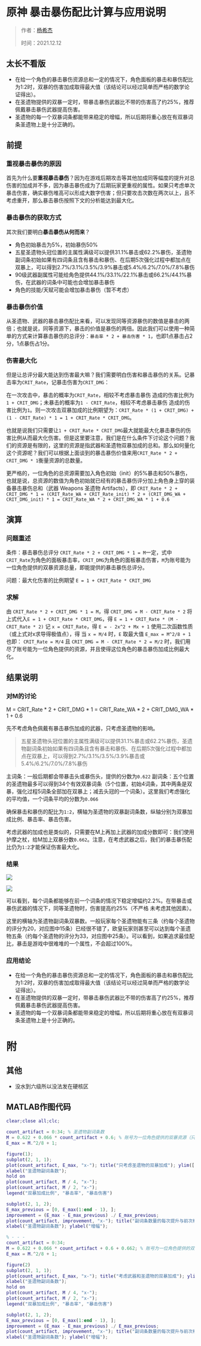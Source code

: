 # 原神 暴击暴伤配比计算与应用说明

> 作者：[杨希杰](https://github.com/Yang-Xijie) 
> 
> 时间：2021.12.12

## 太长不看版

* 在给一个角色的暴击暴伤资源总和一定的情况下，角色面板的暴击和暴伤配比为1:2时，双暴的伤害加成取得最大值（该结论可以经过简单而严格的数学论证得出）。
* 在圣遗物提供的双暴一定时，带暴击暴伤武器比不带的伤害高了约25%，推荐佩戴暴击暴伤武器提高伤害。
* 圣遗物的每一个双暴词条都能带来稳定的增幅，所以后期将重心放在有双暴词条圣遗物上是十分正确的。

## 前提

### 重视暴击暴伤的原因

首先为什么要**重视暴击暴伤**？因为在游戏后期攻击等其他加成同等幅度的提升对总伤害的加成并不多，因为暴击暴伤成为了后期玩家更重视的属性。如果只考虑单次暴击伤害，确实暴伤堆高可以形成大数字伤害；但只要攻击次数在两次以上，且不考虑重开，那么暴击暴伤按照下文的分析能达到最大化。

### 暴击暴伤的获取方式

其次我们要明白**暴击暴伤从何而来**？
* 角色初始暴击为5%，初始暴伤50%
* 五星圣遗物头冠位置的主属性满级可以提供31.1%暴击或62.2%暴伤，圣遗物副词条初始如果有四词条且含有暴击和暴伤、在后期5次强化过程中都加点在双暴上，可以得到2.7%/3.1%/3.5%/3.9%暴击或5.4%/6.2%/7.0%/7.8%暴伤
* 90级武器副属性可能给角色提供44.1%/33.1%/22.1%暴击或66.2%/44.1%暴伤，在武器的词条中可能也会增加暴击暴伤
* 角色的技能/天赋可能会增加暴击暴伤（暂不考虑）

### 暴击暴伤价值

从圣遗物、武器的暴击暴伤配比来看，可以发现同等资源暴伤的数值是暴击的两倍；也就是说，同等资源下，暴击的价值是暴伤的两倍。因此我们可以使用一种简单的方式来计算暴击暴伤的总评分：`暴击率 * 2 + 暴击伤害 * 1`，也即1点暴击占2分，1点暴伤占1分。

### 伤害最大化

但是让总评分最大能达到伤害最大嘛？我们需要明白伤害和暴击暴伤的关系。记暴击率为`CRIT_Rate`，记暴击伤害为`CRIT_DMG`：

在一次攻击中，暴击的概率为`CRIT_Rate`，相较不考虑暴击暴伤 造成的伤害比例为`1 + CRIT_DMG`；未暴击的概率为`1 - CRIT_Rate`，相较不考虑暴击暴伤 造成的伤害比例为`1`。则一次攻击双暴加成的比例期望为：`CRIT_Rate * (1 + CRIT_DMG) + (1 - CRIT_Rate) * 1 = 1 + CRIT_Rate * CRIT_DMG`。

也就是说我们只需要让`1 + CRIT_Rate * CRIT_DMG`最大就能最大化暴击暴伤的伤害比例从而最大化伤害。但是这里要注意，我们是在什么条件下讨论这个问题？我们的资源是有限的，这里的资源是指武器和圣遗物双暴加成的总和。那么如何量化这个资源呢？我们可以根据上面谈到的暴击暴伤价值来用`CRIT_Rate * 2 + CRIT_DMG * 1`衡量资源的总数量。

更严格的，一位角色的总资源需要加入角色初始（init）的5%暴击和50%暴伤，也就是说，总资源的数值为角色初始就已经有的暴击暴伤评分加上角色身上穿的装备暴击暴伤总和（武器 Weapons 圣遗物 Artifacts），即 `CRIT_Rate * 2 + CRIT_DMG * 1 = (CRIT_Rate_WA + CRIT_Rate_init) * 2 + (CRIT_DMG_WA + CRIT_DMG_init) * 1 = CRIT_Rate_WA * 2 + CRIT_DMG_WA * 1 + 0.6`

## 演算

### 问题重述

条件：暴击暴伤总评分 `CRIT_Rate * 2 + CRIT_DMG * 1 = M`一定，式中`CRIT_Rate`为角色的面板暴击率，`CRIT_DMG`为角色的面板暴击伤害，`M`为账号能为一位角色提供的双暴资源总量，即能提供的暴击暴伤总评分。

问题：最大化伤害的比例期望 `E = 1 + CRIT_Rate * CRIT_DMG`

### 求解

由 `CRIT_Rate * 2 + CRIT_DMG * 1 = M`，得
`CRIT_DMG = M - CRIT_Rate * 2`
将上式代入`E = 1 + CRIT_Rate * CRIT_DMG`，得
`E = 1 + CRIT_Rate * (M - CRIT_Rate * 2)`
记 `x = CRIT_Rate`，得
`E = - 2x^2 + Mx + 1`
使用二次函数性质（或上式对x求导得极值点），得
当 `x = M/4` 时，`E` 取最大值 `E_max = M^2/8 + 1`
也即：
`CRIT_Rate = M/4` 且 `CRIT_DMG = M - CRIT_Rate * 2 = M/2` 时，我们用尽了账号能为一位角色提供的资源，并且使得这位角色的暴击暴伤加成比例最大化。

## 结果说明

### 对M的讨论

M = CRIT_Rate * 2 + CRIT_DMG * 1  = CRIT_Rate_WA * 2 + CRIT_DMG_WA * 1 + 0.6

先不考虑角色佩戴有暴击暴伤加成的武器，只考虑圣遗物的影响。

> 五星圣遗物头冠位置的主属性满级可以提供31.1%暴击或62.2%暴伤，圣遗物副词条初始如果有四词条且含有暴击和暴伤、在后期5次强化过程中都加点在双暴上，可以得到2.7%/3.1%/3.5%/3.9%暴击或5.4%/6.2%/7.0%/7.8%暴伤

主词条：一般后期都会带暴击头或暴伤头，提供的分数为`0.622`
副词条：五个位置的圣遗物最多可以得到34个有效双暴词条（5个位置，初始4词条，其中两条是双暴，强化过程5词条全部加在双暴上；减去头冠的一个词条）。这里我们考虑强化的平均值，一个词条平均的分数为`0.066`

确保暴击和暴伤的配比为`1:2`，横轴为圣遗物的双暴副词条数，纵轴分别为双暴加成比例、暴击率、暴击伤害。

考虑武器的加成也是类似的，只需要在M上再加上武器的加成分数即可：我们使用护摩之杖，给M加上双暴分数`0.662`。注意，在考虑武器之后，我们的暴击暴伤配比仍为`1:2`才能保证伤害最大化。

### 结果

![](./images/1.png)

![](./images/2.png)

可以看到，每个词条都能够在前一个词条的情况下稳定增幅约2.2%。在带暴击或暴伤武器的情况下，同等圣遗物时，伤害提高约25%（不严格 未考虑其他因素）。

这里的横轴为圣遗物副词条双暴数。一般玩家每个圣遗物能有三条（约每个圣遗物的评分为20，对应图中15条）已经很不错了，欧皇玩家则甚至可以达到每个圣遗物五条（约每个圣遗物的评分为33，对应图中25条）。可以看到，如果追求最佳配比，暴击是游戏中很难堆的一个属性，不会超过100%。

### 应用结论

* 在给一个角色的暴击暴伤资源总和一定的情况下，角色面板的暴击和暴伤配比为1:2时，双暴的伤害加成取得最大值（该结论可以经过简单而严格的数学论证得出）。
* 在圣遗物提供的双暴一定时，带暴击暴伤武器比不带的伤害高了约25%，推荐佩戴暴击暴伤武器提高伤害。
* 圣遗物的每一个双暴词条都能带来稳定的增幅，所以后期将重心放在有双暴词条圣遗物上是十分正确的。

# 附

## 其他

* 没水到六级所以没法发在硬核区

## MATLAB作图代码

```matlab
clear;close all;clc;

count_artifact = 0:34; % 圣遗物副词条数
M = 0.622 + 0.066 * count_artifact + 0.6; % 账号为一位角色提供的双暴资源（只考虑圣遗物）
E_max = M.^2/8 + 1;

figure(1);
subplot(2, 1, 1);
plot(count_artifact, E_max, "x-"); title("只考虑圣遗物的双暴加成"); ylim([0, 3]);
xlabel("圣遗物副词条数");
hold on
plot(count_artifact, M / 4, "x-");
plot(count_artifact, M / 2, "x-");
legend("双暴加成比例", "暴击率", "暴击伤害")

subplot(2, 1, 2);
E_max_previous = [0, E_max(1:end - 1), ];
improvement = (E_max - E_max_previous) ./ E_max_previous;
plot(count_artifact, improvement, "x-"); title("副词条数量的每次提升与前次相比的增幅"); ylim([0.017, 0.024]);
xlabel("圣遗物副词条数"); ylabel("增幅");

% - - -
count_artifact = 0:34;
M = 0.622 + 0.066 * count_artifact + 0.6 + 0.662; % 账号为一位角色提供的双暴资源，考虑武器为护摩之杖
E_max = M.^2/8 + 1;

figure(2)
subplot(2, 1, 1);
plot(count_artifact, E_max, "x-"); title("考虑武器和圣遗物的双暴加成"); ylim([0, 3]);
xlabel("圣遗物副词条数");
hold on
plot(count_artifact, M / 4, "x-");
plot(count_artifact, M / 2, "x-");
legend("双暴加成比例", "暴击率", "暴击伤害")

subplot(2, 1, 2);
E_max_previous = [0, E_max(1:end - 1), ];
improvement = (E_max - E_max_previous) ./ E_max_previous;
plot(count_artifact, improvement, "x-"); title("副词条数量的每次提升与前次相比的增幅"); ylim([0.017, 0.024]);
xlabel("圣遗物副词条数"); ylabel("增幅");
```
